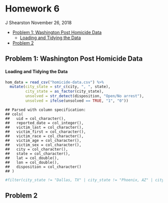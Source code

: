 Homework 6
================
J Shearston
November 26, 2018

-   [Problem 1: Washington Post Homicide Data](#problem-1-washington-post-homicide-data)
    -   [Loading and Tidying the Data](#loading-and-tidying-the-data)
-   [Problem 2](#problem-2)

Problem 1: Washington Post Homicide Data
----------------------------------------

#### Loading and Tidying the Data

``` r
hom_data = read_csv("homicide-data.csv") %>%
  mutate(city_state = str_c(city, ", ", state),
         city_state = as_factor(city_state),
         unsolved = str_detect(disposition, "Open/No arrest"),
         unsolved = ifelse(unsolved == TRUE, "1", "0"))
```

    ## Parsed with column specification:
    ## cols(
    ##   uid = col_character(),
    ##   reported_date = col_integer(),
    ##   victim_last = col_character(),
    ##   victim_first = col_character(),
    ##   victim_race = col_character(),
    ##   victim_age = col_character(),
    ##   victim_sex = col_character(),
    ##   city = col_character(),
    ##   state = col_character(),
    ##   lat = col_double(),
    ##   lon = col_double(),
    ##   disposition = col_character()
    ## )

``` r
#filter(city_state != "Dallas, TX" | city_state != "Phoenix, AZ" | city_state != "Kansas City, MO" | city_state != "Tulsa, AL")
```

Problem 2
---------
